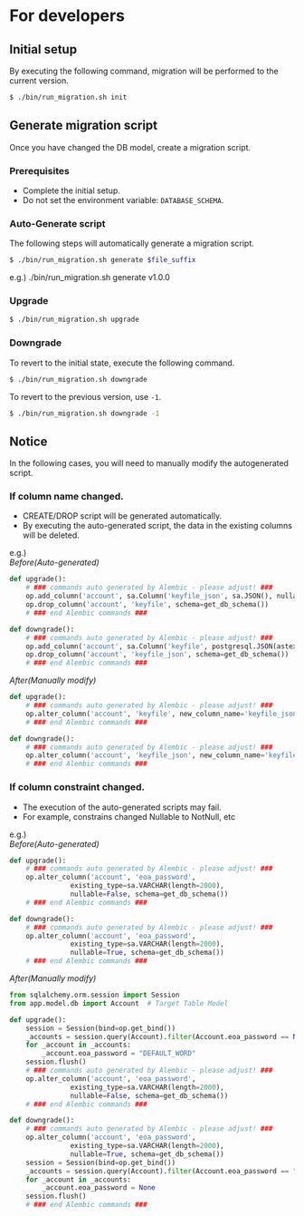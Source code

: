 # For developers

## Initial setup

By executing the following command, migration will be performed to the current version.

```bash
$ ./bin/run_migration.sh init
```

## Generate migration script

Once you have changed the DB model, create a migration script.

### Prerequisites
* Complete the initial setup.
* Do not set the environment variable: `DATABASE_SCHEMA`.

### Auto-Generate script

The following steps will automatically generate a migration script.

```bash
$ ./bin/run_migration.sh generate $file_suffix
```
e.g.) ./bin/run_migration.sh generate v1.0.0

### Upgrade

```bash
$ ./bin/run_migration.sh upgrade
```

### Downgrade

To revert to the initial state, execute the following command.

```bash
$ ./bin/run_migration.sh downgrade
```

To revert to the previous version, use `-1`.

```bash
$ ./bin/run_migration.sh downgrade -1
```

## Notice
In the following cases, you will need to manually modify the autogenerated script.

### If column name changed.

* CREATE/DROP script will be generated automatically.
* By executing the auto-generated script, the data in the existing columns will be deleted.

e.g.)  
*Before(Auto-generated)*
```python
def upgrade():
    # ### commands auto generated by Alembic - please adjust! ###
    op.add_column('account', sa.Column('keyfile_json', sa.JSON(), nullable=True), schema=get_db_schema())
    op.drop_column('account', 'keyfile', schema=get_db_schema())
    # ### end Alembic commands ###

def downgrade():
    # ### commands auto generated by Alembic - please adjust! ###
    op.add_column('account', sa.Column('keyfile', postgresql.JSON(astext_type=sa.Text()), autoincrement=False, nullable=True), schema=get_db_schema())
    op.drop_column('account', 'keyfile_json', schema=get_db_schema())
    # ### end Alembic commands ###
```

*After(Manually modify)*
```python
def upgrade():
    # ### commands auto generated by Alembic - please adjust! ###
    op.alter_column('account', 'keyfile', new_column_name='keyfile_json')
    # ### end Alembic commands ###

def downgrade():
    # ### commands auto generated by Alembic - please adjust! ###
    op.alter_column('account', 'keyfile_json', new_column_name='keyfile')
    # ### end Alembic commands ###
```

### If column constraint changed.

* The execution of the auto-generated scripts may fail.
* For example, constrains changed Nullable to NotNull, etc

e.g.)  
*Before(Auto-generated)*
```python
def upgrade():
    # ### commands auto generated by Alembic - please adjust! ###
    op.alter_column('account', 'eoa_password',
               existing_type=sa.VARCHAR(length=2000),
               nullable=False, schema=get_db_schema())
    # ### end Alembic commands ###

def downgrade():
    # ### commands auto generated by Alembic - please adjust! ###
    op.alter_column('account', 'eoa_password',
               existing_type=sa.VARCHAR(length=2000),
               nullable=True, schema=get_db_schema())
    # ### end Alembic commands ###
```

*After(Manually modify)*
```python
from sqlalchemy.orm.session import Session
from app.model.db import Account  # Target Table Model

def upgrade():
    session = Session(bind=op.get_bind())
    _accounts = session.query(Account).filter(Account.eoa_password == None).all()
    for _account in _accounts:
        _account.eoa_password = "DEFAULT_WORD"
    session.flush()
    # ### commands auto generated by Alembic - please adjust! ###
    op.alter_column('account', 'eoa_password',
               existing_type=sa.VARCHAR(length=2000),
               nullable=False, schema=get_db_schema())
    # ### end Alembic commands ###

def downgrade():
    # ### commands auto generated by Alembic - please adjust! ###
    op.alter_column('account', 'eoa_password',
               existing_type=sa.VARCHAR(length=2000),
               nullable=True, schema=get_db_schema())
    session = Session(bind=op.get_bind())
    _accounts = session.query(Account).filter(Account.eoa_password == "DEFAULT_WORD").all()
    for _account in _accounts:
        _account.eoa_password = None
    session.flush()
    # ### end Alembic commands ###
```
